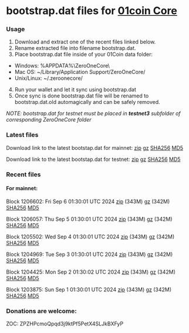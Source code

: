 # bootstrap.dat files for [01coin Core](https://01coin.io)

### Usage

1. Download and extract one of the recent files linked below.
2. Rename extracted file into filename bootstrap.dat.
3. Place bootstrap.dat file inside of your 01Coin data folder:
 - Windows: %APPDATA%\ZeroOneCore\
 - Mac OS: ~/Library/Application Support/ZeroOneCore/
 - Unix/Linux: ~/.zeroonecore/
4. Run your wallet and let it sync using bootstrap.dat
5. Once sync is done bootstrap.dat file will be renamed to bootstrap.dat.old automagically and can be safely removed.

_NOTE: bootstrap.dat for testnet must be placed in **testnet3** subfolder of corresponding ZeroOneCore folder_

### Latest files
Download link to the latest bootstap.dat for mainnet: [zip](https://files.01coin.io/mainnet/bootstrap.dat.zip) [gz](https://files.01coin.io/mainnet/bootstrap.dat.tar.gz) [SHA256](https://files.01coin.io/mainnet/sha256.txt) [MD5](https://files.01coin.io/mainnet/md5.txt)

Download link to the latest bootstap.dat for testnet: [zip](https://files.01coin.io/testnet/bootstrap.dat.zip) [gz](https://files.01coin.io/testnet/bootstrap.dat.tar.gz) [SHA256](https://files.01coin.io/testnet/sha256.txt) [MD5](https://files.01coin.io/testnet/md5.txt)

### Recent files

#### For mainnet:

Block 1206602: Fri Sep  6 01:30:01 UTC 2024 [zip](https://files.01coin.io/mainnet/2024-09-06/bootstrap.dat.zip) (343M) [gz](https://files.01coin.io/mainnet/2024-09-06/bootstrap.dat.tar.gz) (342M) [SHA256](https://files.01coin.io/mainnet/2024-09-06/sha256.txt) [MD5](https://files.01coin.io/mainnet/2024-09-06/md5.txt)

Block 1206057: Thu Sep  5 01:30:01 UTC 2024 [zip](https://files.01coin.io/mainnet/2024-09-05/bootstrap.dat.zip) (343M) [gz](https://files.01coin.io/mainnet/2024-09-05/bootstrap.dat.tar.gz) (342M) [SHA256](https://files.01coin.io/mainnet/2024-09-05/sha256.txt) [MD5](https://files.01coin.io/mainnet/2024-09-05/md5.txt)

Block 1205502: Wed Sep  4 01:30:01 UTC 2024 [zip](https://files.01coin.io/mainnet/2024-09-04/bootstrap.dat.zip) (343M) [gz](https://files.01coin.io/mainnet/2024-09-04/bootstrap.dat.tar.gz) (342M) [SHA256](https://files.01coin.io/mainnet/2024-09-04/sha256.txt) [MD5](https://files.01coin.io/mainnet/2024-09-04/md5.txt)

Block 1204969: Tue Sep  3 01:30:01 UTC 2024 [zip](https://files.01coin.io/mainnet/2024-09-03/bootstrap.dat.zip) (343M) [gz](https://files.01coin.io/mainnet/2024-09-03/bootstrap.dat.tar.gz) (342M) [SHA256](https://files.01coin.io/mainnet/2024-09-03/sha256.txt) [MD5](https://files.01coin.io/mainnet/2024-09-03/md5.txt)

Block 1204425: Mon Sep  2 01:30:02 UTC 2024 [zip](https://files.01coin.io/mainnet/2024-09-02/bootstrap.dat.zip) (343M) [gz](https://files.01coin.io/mainnet/2024-09-02/bootstrap.dat.tar.gz) (342M) [SHA256](https://files.01coin.io/mainnet/2024-09-02/sha256.txt) [MD5](https://files.01coin.io/mainnet/2024-09-02/md5.txt)

Block 1203875: Sun Sep  1 01:30:01 UTC 2024 [zip](https://files.01coin.io/mainnet/2024-09-01/bootstrap.dat.zip) (343M) [gz](https://files.01coin.io/mainnet/2024-09-01/bootstrap.dat.tar.gz) (342M) [SHA256](https://files.01coin.io/mainnet/2024-09-01/sha256.txt) [MD5](https://files.01coin.io/mainnet/2024-09-01/md5.txt)


### Donations are welcome:

ZOC: ZPZHPcmoQpqd3j9ktPf5PetX4SLJkBXFyP
